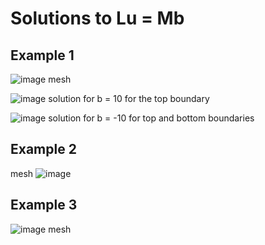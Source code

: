 # Solutions to Lu = Mb

## Example 1
![image](https://user-images.githubusercontent.com/52281733/214947146-a1b05de6-577e-40a8-98d7-e29015874d80.png)
mesh

![image](https://user-images.githubusercontent.com/52281733/214946549-62b5a75e-5599-4962-9529-568d1e74eb98.png)
solution for b = 10 for the top boundary

![image](https://user-images.githubusercontent.com/52281733/214947660-45bd5b02-8949-458b-92ce-93b72afc13fe.png)
solution for b = -10 for top and bottom boundaries

## Example 2

mesh
![image](https://user-images.githubusercontent.com/52281733/214948121-32176019-07ae-452e-b1a7-b7837a44ecc7.png)

## Example 3
![image](https://user-images.githubusercontent.com/52281733/214948347-fba25688-35aa-4c1e-b224-d83bd185f4fa.png)
mesh
